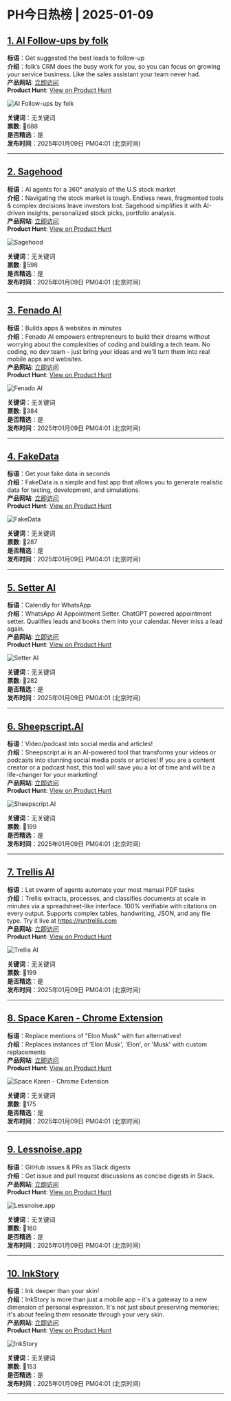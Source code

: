 # PH今日热榜 | 2025-01-09

## [1. AI Follow-ups by folk](https://www.producthunt.com/posts/ai-follow-ups-by-folk?utm_campaign=producthunt-api&utm_medium=api-v2&utm_source=Application%3A+linewalker+%28ID%3A+135281%29)  
**标语**：Get suggested the best leads to follow-up   
**介绍**：folk’s CRM does the busy work for you, so you can focus on growing your service business. Like the sales assistant your team never had.  
**产品网站**: [立即访问](https://www.producthunt.com/r/RSF2TUNO4YWLII?utm_campaign=producthunt-api&utm_medium=api-v2&utm_source=Application%3A+linewalker+%28ID%3A+135281%29)  
**Product Hunt**: [View on Product Hunt](https://www.producthunt.com/posts/ai-follow-ups-by-folk?utm_campaign=producthunt-api&utm_medium=api-v2&utm_source=Application%3A+linewalker+%28ID%3A+135281%29)  

![AI Follow-ups by folk](https://ph-files.imgix.net/b3286ffe-03fc-428c-903a-6503323a51b0.png?auto=format&fit=crop&frame=1&h=512&w=1024)  

**关键词**：无关键词  
**票数**: 🔺688  
**是否精选**：是  
**发布时间**：2025年01月09日 PM04:01 (北京时间)  

---

## [2. Sagehood](https://www.producthunt.com/posts/sagehood-3?utm_campaign=producthunt-api&utm_medium=api-v2&utm_source=Application%3A+linewalker+%28ID%3A+135281%29)  
**标语**：AI agents for a 360° analysis of the U.S stock market  
**介绍**：Navigating the stock market is tough. Endless news, fragmented tools & complex decisions leave investors lost. Sagehood simplifies it with AI-driven insights, personalized stock picks, portfolio analysis.  
**产品网站**: [立即访问](https://www.producthunt.com/r/PWFZ63PWCXXSDP?utm_campaign=producthunt-api&utm_medium=api-v2&utm_source=Application%3A+linewalker+%28ID%3A+135281%29)  
**Product Hunt**: [View on Product Hunt](https://www.producthunt.com/posts/sagehood-3?utm_campaign=producthunt-api&utm_medium=api-v2&utm_source=Application%3A+linewalker+%28ID%3A+135281%29)  

![Sagehood](https://ph-files.imgix.net/35d3a6e6-4125-4a44-b257-eb73df11b931.png?auto=format&fit=crop&frame=1&h=512&w=1024)  

**关键词**：无关键词  
**票数**: 🔺598  
**是否精选**：是  
**发布时间**：2025年01月09日 PM04:01 (北京时间)  

---

## [3. Fenado AI](https://www.producthunt.com/posts/fenado-ai?utm_campaign=producthunt-api&utm_medium=api-v2&utm_source=Application%3A+linewalker+%28ID%3A+135281%29)  
**标语**：Builds apps & websites in minutes  
**介绍**：Fenado AI empowers entrepreneurs to build their dreams without worrying about the complexities of coding and building a tech team. No coding, no dev team - just bring your ideas and we'll turn them into real mobile apps and websites.  
**产品网站**: [立即访问](https://www.producthunt.com/r/NDEYXQQMOSZIOD?utm_campaign=producthunt-api&utm_medium=api-v2&utm_source=Application%3A+linewalker+%28ID%3A+135281%29)  
**Product Hunt**: [View on Product Hunt](https://www.producthunt.com/posts/fenado-ai?utm_campaign=producthunt-api&utm_medium=api-v2&utm_source=Application%3A+linewalker+%28ID%3A+135281%29)  

![Fenado AI](https://ph-files.imgix.net/16239682-8a84-428e-84cd-72ec01cb0474.png?auto=format&fit=crop&frame=1&h=512&w=1024)  

**关键词**：无关键词  
**票数**: 🔺384  
**是否精选**：是  
**发布时间**：2025年01月09日 PM04:01 (北京时间)  

---

## [4. FakeData](https://www.producthunt.com/posts/fakedata?utm_campaign=producthunt-api&utm_medium=api-v2&utm_source=Application%3A+linewalker+%28ID%3A+135281%29)  
**标语**：Get your fake data in seconds  
**介绍**：FakeData is a simple and fast app that allows you to generate realistic data for testing, development, and simulations.  
**产品网站**: [立即访问](https://www.producthunt.com/r/2MZBE4E347XRDP?utm_campaign=producthunt-api&utm_medium=api-v2&utm_source=Application%3A+linewalker+%28ID%3A+135281%29)  
**Product Hunt**: [View on Product Hunt](https://www.producthunt.com/posts/fakedata?utm_campaign=producthunt-api&utm_medium=api-v2&utm_source=Application%3A+linewalker+%28ID%3A+135281%29)  

![FakeData](https://ph-files.imgix.net/cd7d7e1e-701d-4675-a64d-5ebd96606d9e.png?auto=format&fit=crop&frame=1&h=512&w=1024)  

**关键词**：无关键词  
**票数**: 🔺287  
**是否精选**：是  
**发布时间**：2025年01月09日 PM04:01 (北京时间)  

---

## [5. Setter AI](https://www.producthunt.com/posts/setter-ai?utm_campaign=producthunt-api&utm_medium=api-v2&utm_source=Application%3A+linewalker+%28ID%3A+135281%29)  
**标语**：Calendly for WhatsApp  
**介绍**：WhatsApp AI Appointment Setter. ChatGPT powered appointment setter. Qualifies leads and books them into your calendar. Never miss a lead again.  
**产品网站**: [立即访问](https://www.producthunt.com/r/LZRYCLP4CI57PS?utm_campaign=producthunt-api&utm_medium=api-v2&utm_source=Application%3A+linewalker+%28ID%3A+135281%29)  
**Product Hunt**: [View on Product Hunt](https://www.producthunt.com/posts/setter-ai?utm_campaign=producthunt-api&utm_medium=api-v2&utm_source=Application%3A+linewalker+%28ID%3A+135281%29)  

![Setter AI](https://ph-files.imgix.net/9353c1b2-dee6-4401-a73f-5a19aac42d9f.jpeg?auto=format&fit=crop&frame=1&h=512&w=1024)  

**关键词**：无关键词  
**票数**: 🔺282  
**是否精选**：是  
**发布时间**：2025年01月09日 PM04:01 (北京时间)  

---

## [6. Sheepscript.AI](https://www.producthunt.com/posts/sheepscript-ai?utm_campaign=producthunt-api&utm_medium=api-v2&utm_source=Application%3A+linewalker+%28ID%3A+135281%29)  
**标语**：Video/podcast into social media and articles!  
**介绍**：Sheepscript.ai is an AI-powered tool that transforms your videos or podcasts into stunning social media posts or articles! If you are a content creator or a podcast host, this tool will save you a lot of time and will be a life-changer for your marketing!  
**产品网站**: [立即访问](https://www.producthunt.com/r/2YWV46KFG6YKFF?utm_campaign=producthunt-api&utm_medium=api-v2&utm_source=Application%3A+linewalker+%28ID%3A+135281%29)  
**Product Hunt**: [View on Product Hunt](https://www.producthunt.com/posts/sheepscript-ai?utm_campaign=producthunt-api&utm_medium=api-v2&utm_source=Application%3A+linewalker+%28ID%3A+135281%29)  

![Sheepscript.AI](https://ph-files.imgix.net/e5eceb1a-df54-4b48-ab89-334df4cee314.png?auto=format&fit=crop&frame=1&h=512&w=1024)  

**关键词**：无关键词  
**票数**: 🔺199  
**是否精选**：是  
**发布时间**：2025年01月09日 PM04:01 (北京时间)  

---

## [7. Trellis AI](https://www.producthunt.com/posts/trellis-ai?utm_campaign=producthunt-api&utm_medium=api-v2&utm_source=Application%3A+linewalker+%28ID%3A+135281%29)  
**标语**：Let swarm of agents automate your most manual PDF tasks  
**介绍**：Trellis extracts, processes, and classifies documents at scale in minutes via a spreadsheet-like interface. 100% verifiable with citations on every output. Supports complex tables, handwriting, JSON, and any file type. Try it live at https://runtrellis.com  
**产品网站**: [立即访问](https://www.producthunt.com/r/W45ZW43ASM5DDY?utm_campaign=producthunt-api&utm_medium=api-v2&utm_source=Application%3A+linewalker+%28ID%3A+135281%29)  
**Product Hunt**: [View on Product Hunt](https://www.producthunt.com/posts/trellis-ai?utm_campaign=producthunt-api&utm_medium=api-v2&utm_source=Application%3A+linewalker+%28ID%3A+135281%29)  

![Trellis AI](https://ph-files.imgix.net/5dc62b05-e549-43b1-a6df-366aa1060e6c.png?auto=format&fit=crop&frame=1&h=512&w=1024)  

**关键词**：无关键词  
**票数**: 🔺199  
**是否精选**：是  
**发布时间**：2025年01月09日 PM04:01 (北京时间)  

---

## [8. Space Karen - Chrome Extension](https://www.producthunt.com/posts/space-karen-chrome-extension?utm_campaign=producthunt-api&utm_medium=api-v2&utm_source=Application%3A+linewalker+%28ID%3A+135281%29)  
**标语**：Replace mentions of "Elon Musk" with fun alternatives!  
**介绍**：Replaces instances of 'Elon Musk', 'Elon', or 'Musk' with custom replacements  
**产品网站**: [立即访问](https://www.producthunt.com/r/TV6MRK6J3LLLXI?utm_campaign=producthunt-api&utm_medium=api-v2&utm_source=Application%3A+linewalker+%28ID%3A+135281%29)  
**Product Hunt**: [View on Product Hunt](https://www.producthunt.com/posts/space-karen-chrome-extension?utm_campaign=producthunt-api&utm_medium=api-v2&utm_source=Application%3A+linewalker+%28ID%3A+135281%29)  

![Space Karen - Chrome Extension](https://ph-files.imgix.net/50a913b3-6bab-4a75-be0d-8b6a3c8cec0a.jpeg?auto=format&fit=crop&frame=1&h=512&w=1024)  

**关键词**：无关键词  
**票数**: 🔺175  
**是否精选**：是  
**发布时间**：2025年01月09日 PM04:01 (北京时间)  

---

## [9. Lessnoise.app](https://www.producthunt.com/posts/lessnoise-app?utm_campaign=producthunt-api&utm_medium=api-v2&utm_source=Application%3A+linewalker+%28ID%3A+135281%29)  
**标语**：GitHub issues & PRs as Slack digests  
**介绍**：Get issue and pull request discussions as concise digests in Slack.  
**产品网站**: [立即访问](https://www.producthunt.com/r/R3JABCHZXS3ANK?utm_campaign=producthunt-api&utm_medium=api-v2&utm_source=Application%3A+linewalker+%28ID%3A+135281%29)  
**Product Hunt**: [View on Product Hunt](https://www.producthunt.com/posts/lessnoise-app?utm_campaign=producthunt-api&utm_medium=api-v2&utm_source=Application%3A+linewalker+%28ID%3A+135281%29)  

![Lessnoise.app](https://ph-files.imgix.net/02813450-d5ae-423f-b40f-05ffb92f4340.png?auto=format&fit=crop&frame=1&h=512&w=1024)  

**关键词**：无关键词  
**票数**: 🔺160  
**是否精选**：是  
**发布时间**：2025年01月09日 PM04:01 (北京时间)  

---

## [10. InkStory](https://www.producthunt.com/posts/inkstory-5?utm_campaign=producthunt-api&utm_medium=api-v2&utm_source=Application%3A+linewalker+%28ID%3A+135281%29)  
**标语**：Ink deeper than your skin!  
**介绍**：InkStory is more than just a mobile app – it's a gateway to a new dimension of personal expression. It's not just about preserving memories; it's about feeling them resonate through your very skin.  
**产品网站**: [立即访问](https://www.producthunt.com/r/HEUWCOX7MDXFEP?utm_campaign=producthunt-api&utm_medium=api-v2&utm_source=Application%3A+linewalker+%28ID%3A+135281%29)  
**Product Hunt**: [View on Product Hunt](https://www.producthunt.com/posts/inkstory-5?utm_campaign=producthunt-api&utm_medium=api-v2&utm_source=Application%3A+linewalker+%28ID%3A+135281%29)  

![InkStory](https://ph-files.imgix.net/417b66b0-ced9-4640-bdae-be6eb62c9e99.png?auto=format&fit=crop&frame=1&h=512&w=1024)  

**关键词**：无关键词  
**票数**: 🔺153  
**是否精选**：是  
**发布时间**：2025年01月09日 PM04:01 (北京时间)  

---

